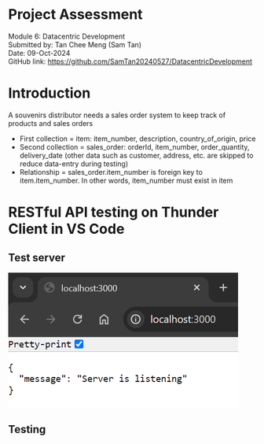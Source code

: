 # Project Assessment
Module 6: Datacentric Development \
Submitted by: Tan Chee Meng (Sam Tan) \
Date: 09-Oct-2024 \
GitHub link: https://github.com/SamTan20240527/DatacentricDevelopment

# Introduction
A souvenirs distributor needs a sales order system to keep track of products and sales orders
- First collection = item: item_number, description, country_of_origin, price
- Second collection = sales_order: orderId, item_number, order_quantity, delivery_date (other data such as customer, address, etc. are skipped to reduce data-entry during testing)
- Relationship = sales_order.item_number is foreign key to item.item_number. In other words, item_number must exist in item

# RESTful API testing on Thunder Client in VS Code
## Test server
![Test Server](test_data/TestServer.png)
## Testing






